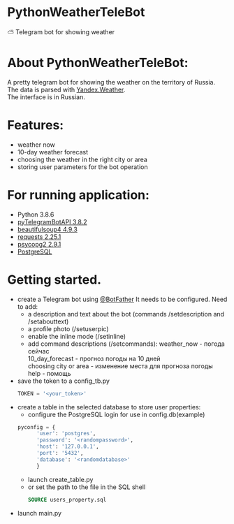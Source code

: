 # PythonWeatherTeleBot
:partly_sunny:  Telegram bot for showing weather
# About PythonWeatherTeleBot:
A pretty telegram bot for showing the weather on the territory of Russia.<br>
The data is parsed with [Yandex.Weather](https://yandex.ru/pogoda/).<br>
The interface is in Russian.
# Features:
 - weather now
 - 10-day weather forecast
 - choosing the weather in the right city or area
 - storing user parameters for the bot operation
# For running application:
 * Python 3.8.6
 * [pyTelegramBotAPI 3.8.2](https://pypi.org/project/pyTelegramBotAPI/)
 * [beautifulsoup4 4.9.3](https://pypi.org/project/beautifulsoup4/)
 * [requests 2.25.1](https://pypi.org/project/requests/2.25.1/)
 * [psycopg2 2.9.1](https://pypi.org/project/psycopg2/)
 * [PostgreSQL](https://www.postgresql.org/download/)
# Getting started.
 - create a Telegram bot using [@BotFather](https://telegram.me/BotFather)
    It needs to be configured. Need to add:
      - a description and text about the bot (commands /setdescription and /setabouttext)
      - a profile photo (/setuserpic)
      - enable the inline mode (/setinline)
      - add command descriptions (/setcommands):
        weather_now - погода сейчас<br>
        10_day_forecast - прогноз погоды на 10 дней<br>
        choosing city or area - изменение места для прогноза погоды<br>
        help - помощь<br>
  - save the token to a config_tb.py
      ```python
      TOKEN = '<your_token>'
      ```
 - create a table in the selected database to store user properties:
    - configure the PostgreSQL login for use in config.db(example)
     ```python
     pyconfig = {
           'user': 'postgres', 
           'password': '<randompassword>',
           'host': '127.0.0.1',
           'port': '5432',
           'database': '<randomdatabase>'
           }
    ```
   - launch create_table.py
   - or set the path to the file in the SQL shell
     ```SQL shell
     SOURCE users_property.sql
     ```
  - launch main.py
